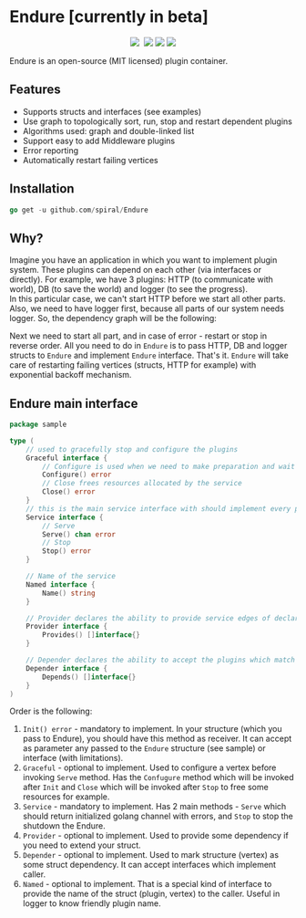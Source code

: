 # Endure [currently in beta]
<p align="center">
	<a href="https://pkg.go.dev/github.com/spiral/Endure?tab=doc"><img src="https://godoc.org/github.com/spiral/Endure?status.svg"></a>
	<a href="https://github.com/spiral/Endure/actions"><img src="https://github.com/spiral/Endure/workflows/CI/badge.svg" alt=""></a>
	<a href="https://goreportcard.com/report/github.com/spiral/Endure"><img src="https://goreportcard.com/badge/github.com/spiral/Endure"></a>
	<a href="https://codecov.io/gh/spiral/Endure/"><img src="https://codecov.io/gh/spiral/Endure/branch/master/graph/badge.svg"></a>
	<a href="https://discord.gg/TFeEmCs"><img src="https://img.shields.io/badge/discord-chat-magenta.svg"></a>
</p>

Endure is an open-source (MIT licensed) plugin container.

<h2>Features</h2>

- Supports structs and interfaces (see examples)
- Use graph to topologically sort, run, stop and restart dependent plugins
- Algorithms used: graph and double-linked list
- Support easy to add Middleware plugins
- Error reporting
- Automatically restart failing vertices


<h2>Installation</h2>  

```go
go get -u github.com/spiral/Endure
```  


<h2>Why?</h2>  

Imagine you have an application in which you want to implement plugin system. These plugins can depend on each other (via interfaces or directly).
For example, we have 3 plugins: HTTP (to communicate with world), DB (to save the world) and logger (to see the progress).  
In this particular case, we can't start HTTP before we start all other parts. Also, we need to have logger first, because all parts of our system needs logger. So, the dependency graph will be the following:

Next we need to start all part, and in case of error - restart or stop in reverse order. All you need to do in `Endure` is to pass HTTP, DB and logger structs to `Endure` and implement `Endure` interface. That's it. `Endure` will take care of restarting failing vertices (structs, HTTP for example) with exponential backoff mechanism.  

<h2>Endure main interface</h2>  

```go
package sample

type (
	// used to gracefully stop and configure the plugins
	Graceful interface {
		// Configure is used when we need to make preparation and wait for all services till Serve
		Configure() error
		// Close frees resources allocated by the service
		Close() error
	}
	// this is the main service interface with should implement every plugin
	Service interface {
		// Serve
		Serve() chan error
		// Stop
		Stop() error
	}

	// Name of the service
	Named interface {
		Name() string
	}

	// Provider declares the ability to provide service edges of declared types.
	Provider interface {
		Provides() []interface{}
	}

	// Depender declares the ability to accept the plugins which match the provided method signature.
	Depender interface {
		Depends() []interface{}
	}
)  
```
Order is the following:
1. `Init() error` - mandatory to implement. In your structure (which you pass to Endure), you should have this method as receiver. It can accept as parameter any passed to the `Endure` structure (see sample) or interface (with limitations).  
2. `Graceful` - optional to implement. Used to configure a vertex before invoking `Serve` method. Has the `Confugure` method which will be invoked after `Init` and `Close` which will be invoked after `Stop` to free some resources for example.
3. `Service` - mandatory to implement. Has 2 main methods - `Serve` which should return initialized golang channel with errors, and `Stop` to stop the shutdown the Endure.
4. `Provider` - optional to implement. Used to provide some dependency if you need to extend your struct.
5. `Depender` - optional to implement. Used to mark structure (vertex) as some struct dependency. It can accept interfaces which implement caller.
6. `Named` - optional to implement. That is a special kind of interface to provide the name of the struct (plugin, vertex) to the caller. Useful in logger to know friendly plugin name.
